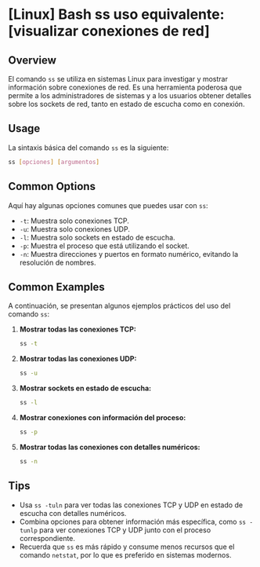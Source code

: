 # [Linux] Bash ss uso equivalente: [visualizar conexiones de red]

## Overview
El comando `ss` se utiliza en sistemas Linux para investigar y mostrar información sobre conexiones de red. Es una herramienta poderosa que permite a los administradores de sistemas y a los usuarios obtener detalles sobre los sockets de red, tanto en estado de escucha como en conexión.

## Usage
La sintaxis básica del comando `ss` es la siguiente:

```bash
ss [opciones] [argumentos]
```

## Common Options
Aquí hay algunas opciones comunes que puedes usar con `ss`:

- `-t`: Muestra solo conexiones TCP.
- `-u`: Muestra solo conexiones UDP.
- `-l`: Muestra solo sockets en estado de escucha.
- `-p`: Muestra el proceso que está utilizando el socket.
- `-n`: Muestra direcciones y puertos en formato numérico, evitando la resolución de nombres.

## Common Examples
A continuación, se presentan algunos ejemplos prácticos del uso del comando `ss`:

1. **Mostrar todas las conexiones TCP:**
   ```bash
   ss -t
   ```

2. **Mostrar todas las conexiones UDP:**
   ```bash
   ss -u
   ```

3. **Mostrar sockets en estado de escucha:**
   ```bash
   ss -l
   ```

4. **Mostrar conexiones con información del proceso:**
   ```bash
   ss -p
   ```

5. **Mostrar todas las conexiones con detalles numéricos:**
   ```bash
   ss -n
   ```

## Tips
- Usa `ss -tuln` para ver todas las conexiones TCP y UDP en estado de escucha con detalles numéricos.
- Combina opciones para obtener información más específica, como `ss -tunlp` para ver conexiones TCP y UDP junto con el proceso correspondiente.
- Recuerda que `ss` es más rápido y consume menos recursos que el comando `netstat`, por lo que es preferido en sistemas modernos.